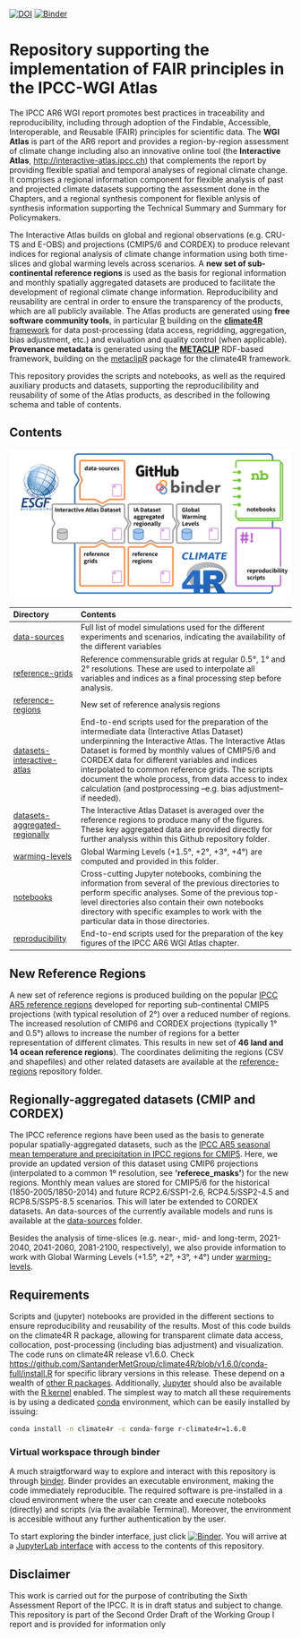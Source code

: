 [![DOI](https://zenodo.org/badge/190203356.svg)](https://zenodo.org/badge/latestdoi/190203356) [![Binder](https://mybinder.org/badge_logo.svg)](https://mybinder.org/v2/gh/SantanderMetGroup/binder-atlas/master?urlpath=git-pull%3Frepo%3Dhttps%253A%252F%252Fgithub.com%252FIPCC-WG1%252FAtlas%26urlpath%3Dlab%252Ftree%252FAtlas%252F%26branch%3Ddevel)

# Repository supporting the implementation of FAIR principles in the IPCC-WGI Atlas

The IPCC AR6 WGI report promotes best practices in traceability and reproducibility, including through adoption of the Findable, Accessible, Interoperable, and Reusable (FAIR) principles for scientific data. The **WGI Atlas** is part of the AR6 report and provides a region-by-region assessment of climate change including also an innovative online tool (the **Interactive Atlas**, http://interactive-atlas.ipcc.ch) that complements the report by providing flexible spatial and temporal analyses of regional climate change. It comprises a regional information component for flexible analysis of past and projected climate datasets supporting the assessment done in the Chapters, and a regional synthesis component for flexible anlysis of synthesis information supporting the Technical Summary and Summary for Policymakers. 

The Interactive Atlas builds on global and regional observations (e.g. CRU-TS and E-OBS) and projections (CMIP5/6 and CORDEX) to produce relevant indices for regional analysis of climate change information using both time-slices and global warming levels across scenarios. A **new set of sub-continental reference regions** is used as the basis for regional information and monthly spatially aggregated datasets are produced to facilitate the development of regional climate change information. Reproducibility and reusability are central in order to ensure the transparency of the products, which are all publicly available. The Atlas products are generated using **free software community tools**, in particular [R](https://www.r-project.org) building on the [**climate4R** framework](https://github.com/SantanderMetGroup/climate4R) for data post-processing (data access, regridding, aggregation, bias adjustment, etc.) and evaluation and quality control (when applicable). **Provenance metadata** is generated using the [**METACLIP**](http://www.metaclip.org) RDF-based framework, building on the [metaclipR](https://github.com/metaclip/metaclipR) package for the climate4R framework.

This repository provides the scripts and notebooks, as well as the required auxiliary products and datasets, supporting the reproducilibility and reusability of some of the Atlas products, as described in the following schema and table of contents.

## Contents

![Atlas repository scheme](Atlas-repo-scheme.svg)

| Directory | Contents |
| :-------- | :------- |
| [data-sources](data-sources) | Full list of model simulations used for the different experiments and scenarios, indicating the availability of the different variables
| [reference-grids](reference-grids) | Reference commensurable grids at regular 0.5&deg;, 1&deg; and 2&deg; resolutions. These are used to interpolate all variables and indices as a final processing step before analysis.
| [reference-regions](reference-regions) | New set of reference analysis regions
| [datasets-interactive-atlas](datasets-interactive-atlas) |  End-to-end scripts used for the preparation of the intermediate data (Interactive Atlas Dataset) underpinning the Interactive Atlas. The Interactive Atlas Dataset is formed by monthly values of CMIP5/6 and CORDEX data for different variables and indices interpolated to common reference grids. The scripts document the whole process, from data access to index calculation (and postprocessing –e.g. bias adjustment– if needed).
| [datasets-aggregated-regionally](datasets-aggregated-regionally) | The Interactive Atlas Dataset is averaged over the reference regions to produce many of the figures. These key aggregated data are provided directly for further analysis within this Github repository folder.
| [warming-levels](warming-levels) | Global Warming Levels (+1.5&deg;, +2&deg;, +3&deg;, +4&deg;) are computed and provided in this folder.
| [notebooks](notebooks) | Cross-cutting Jupyter notebooks, combining the information from several of the previous directories to perform specific analyses. Some of the previous top-level directories also contain their own notebooks directory with specific examples to work with the particular data in those directories.
| [reproducibility](reproducibility) | End-to-end scripts used for the preparation of the key figures of the IPCC AR6 WGI Atlas chapter.

## New Reference Regions

<img src="reference-regions/reference_regions.png" align="left" alt="" width="500" />

A new set of reference regions is produced building on the popular [IPCC AR5 reference regions](http://www.ipcc-data.org/guidelines/pages/ar5_regions.html) developed for reporting sub-continental CMIP5 projections (with typical resolution of 2&deg;) over a reduced number of regions. The increased resolution of CMIP6 and CORDEX projections (typically 1&deg; and 0.5&deg;) allows to increase the number of regions for a better representation of different climates. This results in new set of **46 land and 14 ocean reference regions**). The coordinates delimiting the regions (CSV and shapefiles) and other related datasets are available at the [reference-regions](./reference-regions) repository folder.

## Regionally-aggregated datasets (CMIP and CORDEX)
The IPCC reference regions have been used as the basis to generate popular spatially-aggregated datasets, such as the [IPCC AR5 seasonal mean temperature and precipitation in IPCC regions for CMIP5](https://catalogue.ceda.ac.uk/uuid/9d0f61dc7a1b4017b22d88f9d38ab398). Here, we provide an updated version of this dataset using CMIP6 projections (interpolated to a common 1º resolution, see **'referece_masks'**) for the new regions. Monthly mean values are stored for CMIP5/6 for the historical (1850-2005/1850-2014) and future RCP2.6/SSP1-2.6, RCP4.5/SSP2-4.5 and RCP8.5/SSP5-8.5 scenarios. This will later be extended to CORDEX datasets. An data-sources of the currently available models and runs is available at the [data-sources](./data-sources) folder.

Besides the analysis of time-slices (e.g. near-, mid- and long-term, 2021-2040, 2041-2060, 2081-2100, respectively), we also provide information to work with Global Warming Levels (+1.5&deg;, +2&deg;, +3&deg;, +4&deg;) under [warming-levels](./warming-levels).

## Requirements

Scripts and (jupyter) notebooks are provided in the different sections to ensure reproducibility and reusability of the results.
Most of this code builds on the climate4R R package, allowing for transparent climate data access, collocation, post-processing (including bias adjustment) and visualization. The code runs on climate4R release v1.6.0. Check https://github.com/SantanderMetGroup/climate4R/blob/v1.6.0/conda-full/install.R for specific library versions in this release. These depend on a wealth of [other R packages](https://github.com/SantanderMetGroup/climate4R/blob/devel/conda-full/meta.yaml). Additionally, [Jupyter](https://jupyter.org) should also be available with the [R kernel](https://irkernel.github.io/installation) enabled. The simplest way to match all these requirements is by using a dedicated [conda](https://docs.conda.io) environment, which can be easily installed by issuing:
```sh
conda install -n climate4r -c conda-forge r-climate4r=1.6.0
```

### Virtual workspace through binder

A much straigtforward way to explore and interact with this repository is through [binder](https://mybinder.org/). Binder provides an executable environment, making the code immediately reproducible. The required software is pre-installed in a cloud environment where the user can create and execute notebooks (directly) and scripts (via the available Terminal). Moreover, the environment is accesible without any further authentication by the user.

To start exploring the binder interface, just click [![Binder](https://mybinder.org/badge_logo.svg)](https://mybinder.org/v2/gh/SantanderMetGroup/binder-atlas/master?urlpath=git-pull%3Frepo%3Dhttps%253A%252F%252Fgithub.com%252FIPCC-WG1%252FAtlas%26urlpath%3Dlab%252Ftree%252FAtlas%252F%26branch%3Ddevel). You will arrive at a [JupyterLab interface](https://jupyterlab.readthedocs.io/en/stable/user/interface.html) with access to the contents of this repository.

## Disclaimer

This work is carried out for the purpose of contributing the Sixth Assessment Report of the IPCC. It is in draft status and subject to change. This repository is part of the Second Order Draft of the Working Group I report and is provided for information only
